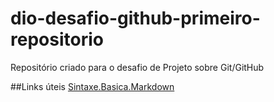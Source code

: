 # dio-desafio-github-primeiro-repositorio
Repositório criado para o desafio de Projeto sobre Git/GitHub


##Links úteis
[Sintaxe.Basica.Markdown](https://www.markdownguide.org/getting-started/)
